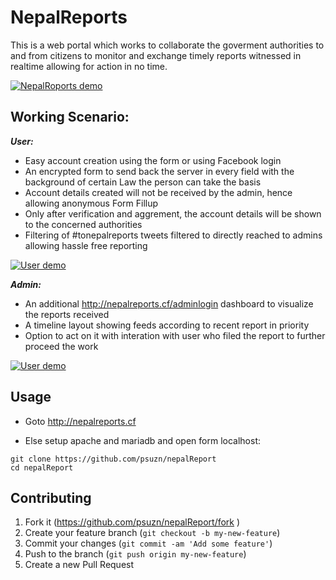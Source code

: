 # NepalReports

This is a web portal which works to collaborate the goverment authorities to and from citizens to monitor and exchange timely reports witnessed in realtime allowing for action in no time.

[![NepalRoports demo](https://i.imgur.com/ZQ7umP5.png)](http://nepalreports.cf/)

## Working Scenario:

***User:***
- Easy account creation using the form or using Facebook login
- An encrypted form to send back the server in every field with the background of certain Law the person can take the basis
- Account details created will not be received by the admin, hence allowing anonymous Form Fillup
- Only after verification and aggrement, the account details will be shown to the concerned authorities
- Filtering of #tonepalreports tweets filtered to directly reached to admins allowing hassle free reporting

[![User demo](https://i.imgur.com/S1BuyiX.png)](http://nepalreports.cf/)

***Admin:***
- An additional http://nepalreports.cf/adminlogin dashboard to visualize the reports received
- A timeline layout showing feeds according to recent report in priority
- Option to act on it with interation with user who filed the report to further proceed the work

[![User demo](https://i.imgur.com/aq40jjN.png)](http://nepalreports.cf/adminlogin)

## Usage

- Goto http://nepalreports.cf

- Else setup apache and mariadb and open form localhost:

```
git clone https://github.com/psuzn/nepalReport
cd nepalReport
```

## Contributing

1. Fork it (https://github.com/psuzn/nepalReport/fork )
2. Create your feature branch (`git checkout -b my-new-feature`)
3. Commit your changes (`git commit -am 'Add some feature'`)
4. Push to the branch (`git push origin my-new-feature`)
5. Create a new Pull Request
